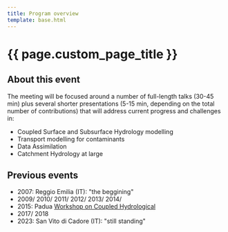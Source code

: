 ```yaml
---
title: Program overview
template: base.html
---
```


# {{ page.custom_page_title }}


## About this event



<div class="callout callout-success">


The meeting will be focused around a number of full-length talks (30-45 min) plus several shorter presentations (5-15 min, depending on the total number of contributions) that will address current progress and challenges in: 

* Coupled Surface and Subsurface Hydrology modelling
* Transport modelling for contaminants
* Data Assimilation 
* Catchment Hydrology at large


</div>

## Previous events

- 2007: Reggio Emilia (IT): "the beggining"
- 2009/ 2010/ 2011/ 2012/ 2013/ 2014/
- 2015: Padua <a href="http://abouthydrology.blogspot.com/2015/10/workshop-on-coupled-hydrological.html"> Workshop on Coupled Hydrological</a>
- 2017/ 2018 
- 2023: San Vito di Cadore (IT): "still standing"


